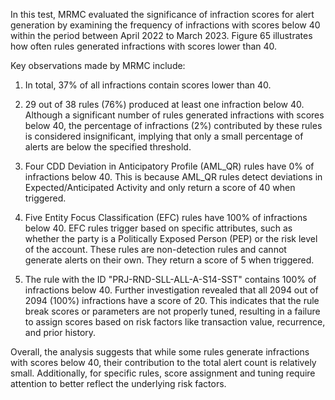 In this test, MRMC evaluated the significance of infraction scores for alert generation by examining the frequency of infractions with scores below 40 within the period between April 2022 to March 2023. Figure 65 illustrates how often rules generated infractions with scores lower than 40.

Key observations made by MRMC include:

1. In total, 37% of all infractions contain scores lower than 40.

2. 29 out of 38 rules (76%) produced at least one infraction below 40. Although a significant number of rules generated infractions with scores below 40, the percentage of infractions (2%) contributed by these rules is considered insignificant, implying that only a small percentage of alerts are below the specified threshold.

3. Four CDD Deviation in Anticipatory Profile (AML_QR) rules have 0% of infractions below 40. This is because AML_QR rules detect deviations in Expected/Anticipated Activity and only return a score of 40 when triggered.

4. Five Entity Focus Classification (EFC) rules have 100% of infractions below 40. EFC rules trigger based on specific attributes, such as whether the party is a Politically Exposed Person (PEP) or the risk level of the account. These rules are non-detection rules and cannot generate alerts on their own. They return a score of 5 when triggered.

5. The rule with the ID "PRJ-RND-SLL-ALL-A-S14-SST" contains 100% of infractions below 40. Further investigation revealed that all 2094 out of 2094 (100%) infractions have a score of 20. This indicates that the rule break scores or parameters are not properly tuned, resulting in a failure to assign scores based on risk factors like transaction value, recurrence, and prior history.

Overall, the analysis suggests that while some rules generate infractions with scores below 40, their contribution to the total alert count is relatively small. Additionally, for specific rules, score assignment and tuning require attention to better reflect the underlying risk factors.
